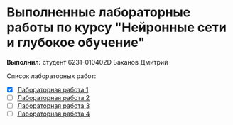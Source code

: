 # Выполненные лабораторные работы по курсу "Нейронные сети и глубокое обучение"

__Выполнил:__ студент 6231-010402D Баканов Дмитрий

Список лабораторных работ:

* [x] [Лабораторная работа 1]()
* [ ] [Лабораторная работа 2]()
* [ ] [Лабораторная работа 3]()
* [ ] [Лабораторная работа 4]()
